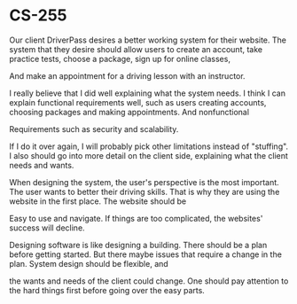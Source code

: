 # CS-255
Our client DriverPass desires a better working system for their website. The system that they desire should allow users to create an account, take practice tests, choose a package, sign up for online classes,

And make an appointment for a driving lesson with an instructor. 

I really believe that I did well explaining what the system needs. I think I can explain functional requirements well, such as users creating accounts, choosing packages and making appointments. And nonfunctional 

Requirements such as security and scalability. 

If I do it over again, I will probably pick other limitations instead of "stuffing". I also should go into more detail on the client side, explaining what the client needs and wants.

When designing the system, the user's perspective is the most important. The user wants to better their driving skills. That is why they are using the website in the first place. The website should be

Easy to use and navigate. If things are too complicated, the websites' success will decline. 

Designing software is like designing a building. There should be a plan before getting started. But there maybe issues that require a change in the plan. System design should be flexible, and 

the wants and needs of the client could change. One should pay attention to the hard things first before going over the easy parts. 
